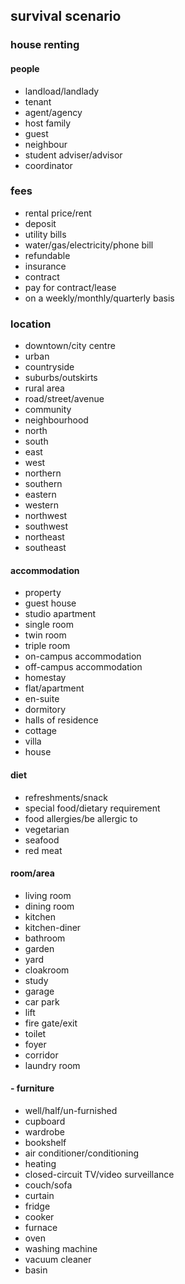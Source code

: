 ## survival scenario

### house renting

#### people
- landload/landlady
- tenant
- agent/agency
- host family
- guest
- neighbour
- student adviser/advisor
- coordinator

### fees
- rental price/rent
- deposit
- utility bills
- water/gas/electricity/phone bill
- refundable
- insurance
- contract
- pay for contract/lease
- on a weekly/monthly/quarterly basis

### location
- downtown/city centre
- urban
- countryside
- suburbs/outskirts
- rural area
- road/street/avenue
- community
- neighbourhood
- north
- south
- east
- west
- northern
- southern
- eastern
- western
- northwest
- southwest
- northeast
- southeast

#### accommodation
- property
- guest house
- studio apartment
- single room
- twin room
- triple room
- on-campus accommodation
- off-campus accommodation
- homestay
- flat/apartment
- en-suite
- dormitory
- halls of residence
- cottage
- villa
- house

#### diet
- refreshments/snack
- special food/dietary requirement
- food allergies/be allergic to
- vegetarian
- seafood
- red meat

#### room/area
- living room
- dining room
- kitchen
- kitchen-diner
- bathroom
- garden
- yard
- cloakroom
- study
- garage
- car park
- lift
- fire gate/exit
- toilet
- foyer
- corridor
- laundry room

#### - furniture
- well/half/un-furnished
- cupboard
- wardrobe
- bookshelf
- air conditioner/conditioning 
- heating
- closed-circuit TV/video surveillance
- couch/sofa
- curtain
- fridge
- cooker
- furnace
- oven
- washing machine
- vacuum cleaner
- basin




